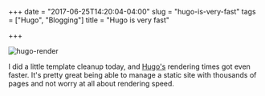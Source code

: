 +++
date = "2017-06-25T14:20:04-04:00"
slug = "hugo-is-very-fast"
tags = ["Hugo", "Blogging"]
title = "Hugo is very fast"

+++

![hugo-render](/img/2017/hugo-render.jpg)

I did a little template cleanup today, and [Hugo's](https://gohugo.io) rendering
times got even faster. It's pretty great being able to manage a static site with
thousands of pages and not worry at all about rendering speed.
